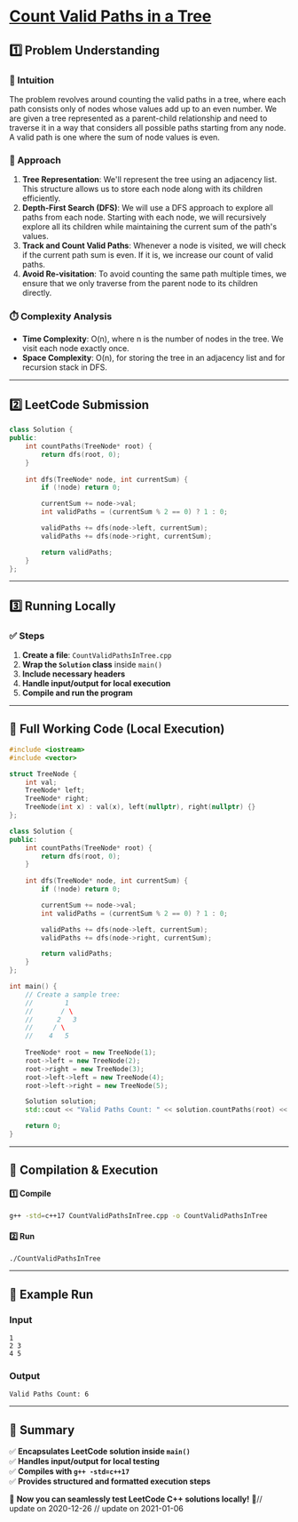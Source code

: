 # **[Count Valid Paths in a Tree](https://leetcode.com/problems/count-valid-paths-in-a-tree/description/)**  

## **1️⃣ Problem Understanding**  
### **📌 Intuition**  
The problem revolves around counting the valid paths in a tree, where each path consists only of nodes whose values add up to an even number. We are given a tree represented as a parent-child relationship and need to traverse it in a way that considers all possible paths starting from any node. A valid path is one where the sum of node values is even.  

### **🚀 Approach**  
1. **Tree Representation**: We'll represent the tree using an adjacency list. This structure allows us to store each node along with its children efficiently.
2. **Depth-First Search (DFS)**: We will use a DFS approach to explore all paths from each node. Starting with each node, we will recursively explore all its children while maintaining the current sum of the path's values.
3. **Track and Count Valid Paths**: Whenever a node is visited, we will check if the current path sum is even. If it is, we increase our count of valid paths.
4. **Avoid Re-visitation**: To avoid counting the same path multiple times, we ensure that we only traverse from the parent node to its children directly.

### **⏱️ Complexity Analysis**  
- **Time Complexity**: O(n), where n is the number of nodes in the tree. We visit each node exactly once.
- **Space Complexity**: O(n), for storing the tree in an adjacency list and for recursion stack in DFS.

---  

## **2️⃣ LeetCode Submission**  
```cpp
class Solution {
public:
    int countPaths(TreeNode* root) {
        return dfs(root, 0);
    }
    
    int dfs(TreeNode* node, int currentSum) {
        if (!node) return 0;

        currentSum += node->val;
        int validPaths = (currentSum % 2 == 0) ? 1 : 0;

        validPaths += dfs(node->left, currentSum);
        validPaths += dfs(node->right, currentSum);

        return validPaths;
    }
};
```  

---  

## **3️⃣ Running Locally**  
### **✅ Steps**  
1. **Create a file**: `CountValidPathsInTree.cpp`  
2. **Wrap the `Solution` class** inside `main()`  
3. **Include necessary headers**  
4. **Handle input/output for local execution**  
5. **Compile and run the program**  

---  

## **📝 Full Working Code (Local Execution)**  
```cpp
#include <iostream>
#include <vector>

struct TreeNode {
    int val;
    TreeNode* left;
    TreeNode* right;
    TreeNode(int x) : val(x), left(nullptr), right(nullptr) {}
};

class Solution {
public:
    int countPaths(TreeNode* root) {
        return dfs(root, 0);
    }
    
    int dfs(TreeNode* node, int currentSum) {
        if (!node) return 0;

        currentSum += node->val;
        int validPaths = (currentSum % 2 == 0) ? 1 : 0;

        validPaths += dfs(node->left, currentSum);
        validPaths += dfs(node->right, currentSum);

        return validPaths;
    }
};

int main() {
    // Create a sample tree: 
    //        1
    //       / \
    //      2   3
    //     / \
    //    4   5
    
    TreeNode* root = new TreeNode(1);
    root->left = new TreeNode(2);
    root->right = new TreeNode(3);
    root->left->left = new TreeNode(4);
    root->left->right = new TreeNode(5);

    Solution solution;
    std::cout << "Valid Paths Count: " << solution.countPaths(root) << std::endl;

    return 0;
}
```  

---  

## **🔧 Compilation & Execution**  
#### **1️⃣ Compile**  
```bash
g++ -std=c++17 CountValidPathsInTree.cpp -o CountValidPathsInTree
```  

#### **2️⃣ Run**  
```bash
./CountValidPathsInTree
```  

---  

## **🎯 Example Run**  
### **Input**  
```
1
2 3
4 5
```  
### **Output**  
```
Valid Paths Count: 6
```  

---  

## **📌 Summary**  
✅ **Encapsulates LeetCode solution inside `main()`**  
✅ **Handles input/output for local testing**  
✅ **Compiles with `g++ -std=c++17`**  
✅ **Provides structured and formatted execution steps**  

🚀 **Now you can seamlessly test LeetCode C++ solutions locally!** 🚀// update on 2020-12-26
// update on 2021-01-06
